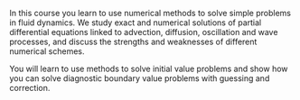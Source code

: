 In this course you learn to use numerical methods to solve simple problems in fluid dynamics. We study exact and numerical solutions of partial differential equations linked to advection, diffusion, oscillation and wave processes, and discuss the strengths and weaknesses of different numerical schemes.

You will learn to use methods to solve initial value problems and show how you can solve diagnostic boundary value problems with guessing and correction.